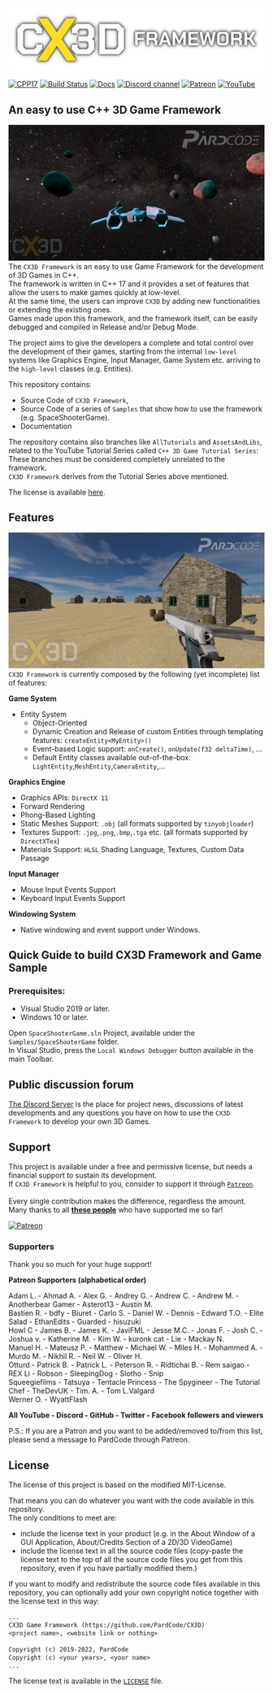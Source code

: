 ![CX3D Framework](Media/cx3d_logo.png)

[![CPP17](https://img.shields.io/badge/c++-17-blue)]()
[![Build Status](https://github.com/skypjack/entt/workflows/build/badge.svg)]()
[![Docs](https://img.shields.io/badge/docs-wiki-blue)]()
[![Discord channel](https://img.shields.io/discord/622797245368238082?logo=discord)](https://discord.gg/RymBzwKPyZ)
[![Patreon](https://img.shields.io/badge/donate-patreon-orange)](https://www.patreon.com/pardcode)
[![YouTube](https://img.shields.io/badge/tutorial-youtube-red)](https://www.youtube.com/PardCode)


## An easy to use C++ 3D Game Framework
![CX3D Framework](Media/cx3d_screen.jpg)
The `CX3D Framework` is an easy to use Game Framework for the development of 3D Games in C++.<br>
The framework is written in C++ 17 and it provides a set of features that allow the users to make games quickly at low-level.<br> 
At the same time, the users can improve `CX3D` by adding new functionalities or extending the existing ones.<br>
Games made upon this framework, and the framework itself, can be easily debugged and compiled in Release and/or Debug Mode.

The project aims to give the developers a complete and total control over the development of their games, starting from the internal `low-level` systems like Graphics Engine, Input Manager, Game System etc. arriving to the `high-level` classes (e.g. Entities).

This repository contains:
* Source Code of `CX3D Framework`,
* Source Code of a series of `Samples` that show how to use the framework (e.g. SpaceShooterGame).
* Documentation

The repository contains also branches like `AllTutorials` and `AssetsAndLibs`, related to the YouTube Tutorial Series called `C++ 3D Game Tutorial Series`:<br> 
These branches must be considered completely unrelated to the framework.<br>
`CX3D Framework` derives from the Tutorial Series above mentioned.<br> 

The license is available [here](#license).

## Features
![CX3D Framework](Media/cx3d_screen2.jpg)
`CX3D Framework` is currently composed by the following (yet incomplete) list of features:

**Game System**
* Entity System
  * Object-Oriented
  * Dynamic Creation and Release of custom Entities through templating features: `createEntity<MyEntity>()`
  * Event-based Logic support: `onCreate()`, `onUpdate(f32 deltaTime)`, ...
  * Default Entity classes available out-of-the-box: `LightEntity`,`MeshEntity`,`CameraEntity`,...

**Graphics Engine**
* Graphics APIs: `DirectX 11`
* Forward Rendering
* Phong-Based Lighting
* Static Meshes Support: `.obj` (all formats supported by `tinyobjloader`)
* Textures Support: `.jpg`,`.png`,`.bmp`,`.tga` etc. (all formats supported by `DirectXTex`) 
* Materials Support: `HLSL` Shading Language, Textures, Custom Data Passage

**Input Manager**
* Mouse Input Events Support
* Keyboard Input Events Support

**Windowing System**
* Native windowing and event support under Windows.

## Quick Guide to build CX3D Framework and Game Sample

### Prerequisites:
* Visual Studio 2019 or later.
* Windows 10 or later.

Open `SpaceShooterGame.sln` Project, available under the `Samples/SpaceShooterGame` folder.<br>
In Visual Studio, press the `Local Windows Debugger` button available in the main Toolbar.

## Public discussion forum
[The Discord Server](https://discord.gg/RymBzwKPyZ) is the place for project news, discussions of latest developments and any questions you have on how to use the `CX3D Framework` to develop your own 3D Games.


## Support
This project is available under a free and permissive license, but needs a financial support to sustain its development.<br/> 
If `CX3D Framework` is helpful to you, consider to support it through [`Patreon`](https://www.patreon.com/pardcode).<br/>  
Every single contribution makes the difference, regardless the amount.<br/>
Many thanks to all [**these people**](#supporters) who have supported me so far! <br/>
  
[![Patreon](https://img.shields.io/badge/Donate-Patreon-orange)](https://www.patreon.com/pardcode)  

### Supporters

Thank you so much for your huge support!

**Patreon Supporters (alphabetical order)**  

Adam L. - Ahmad A. - Alex G. - Andrey G. - Andrew C. - Andrew M. - Anotherbear Gamer - Asterot13 - Austin M.<br/>
Bastien R. - bdfy - Biuret - Carlo S. - Daniel W. - Dennis - Edward T.O. - Elite Salad - EthanEdits - Guarded - hisuzuki<br/>
Howl C - James B. - James K. - JaviFML - Jesse M.C. - Jonas F. - Josh C. - Joshua v. - Katherine M. - Kim W. - kuronk cat - Lie - Mackay N.<br/>
Manuel H. - Mateusz P. - Matthew - Michael W. - Miles H. - Mohammed A. - Murdo M. - Nikhil R. - Neil W. - Oliver H.<br/>
Otturd - Patrick B. - Patrick L. - Peterson R. - Ridtichai B. - Rem saigao - REX Li - Robson - SleepingDog - Slotho - Snip<br/>
Squeegiefilms - Tatsuya - Tentacle Princess - The Spygineer - The Tutorial Chef - TheDevUK - Tim. A. - Tom L.Valgard<br/>
Werner O. - WyattFlash<br/>

**All YouTube - Discord - GitHub - Twitter - Facebook followers and viewers**  

P.S.: If you are a Patron and you want to be added/removed to/from this list,
please send a message to PardCode through Patreon.


## License

The license of this project is based on the modified MIT-License.

That means you can do whatever you want with the code available in this repository. <br>
The only conditions to meet are:

- include the license text in your product (e.g. in the About Window of a GUI Application, About/Credits Section of a 2D/3D VideoGame)
- include the license text in all the source code files (copy-paste the license text to the top of all the source code files you get from this repository, even if you have partially modified them.)


If you want to modify and redistribute the source code files available in this repository, you can optionally add your own copyright notice together with the license text in this way:

```
...
CX3D Game Framework (https://github.com/PardCode/CX3D)
<project name>, <website link or nothing>
  
Copyright (c) 2019-2022, PardCode
Copyright (c) <your years>, <your name>  
...
```

The license text is available in the [`LICENSE`](LICENSE) file.


